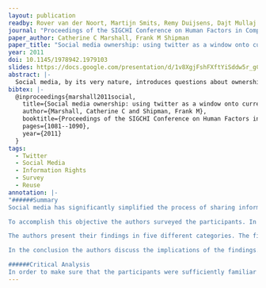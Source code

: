 ```yaml
---
layout: publication
readby: Rover van der Noort, Martijn Smits, Remy Duijsens, Dajt Mullaj
journal: "Proceedings of the SIGCHI Conference on Human Factors in Computing Systems."
paper_author: Catherine C Marshall, Frank M Shipman
paper_title: "Social media ownership: using twitter as a window onto current attitudes and beliefs"
year: 2011
doi: 10.1145/1978942.1979103
slides: https://docs.google.com/presentation/d/1v8XgjFshFXftYiSddw5r_gCuWMviQbaCAuejkLtNo5Q/edit?usp=sharing
abstract: |-
  Social media, by its very nature, introduces questions about ownership. Ownership comes into play most crucially when we investigate how social media is saved or archived; how it is reused; and whether it can be removed or deleted. We investigate these social media ownership issues using a Mechanical Turk survey of Twitter users; the survey uses open-ended questions and statements of belief about realistic Twitter-based scenarios to give us a window onto current attitudes and beliefs. Our findings reveal that respondents take a liberal attitude toward saving and storing the tweets that they encounter. More caution is exercised with republishing the material, and still more with sharing the material among friends and associates. Respondents approach removal of this type of lightweight social media most cautiously. The material's provenance and the respondents' relationship to the material (whether they are the author or subject) has considerable bearing on what they feel they can do with it.
bibtex: |-
  @inproceedings{marshall2011social,
    title={Social media ownership: using twitter as a window onto current attitudes and beliefs},
    author={Marshall, Catherine C and Shipman, Frank M},
    booktitle={Proceedings of the SIGCHI Conference on Human Factors in Computing Systems},
    pages={1081--1090},
    year={2011}
  }
tags:
  - Twitter
  - Social Media
  - Information Rights
  - Survey
  - Reuse
annotation: |-
"######Summary
Social media has significantly simplified the process of sharing information all around the world. However, it also introduces concerns about the ownership of this information. A study conducted by the authors examined the attitude of frequent Twitter users towards these issues.

To accomplish this objective the authors surveyed the participants. In the survey, the participant expresses their attitude towards several different scenarios. The scenarios are designed to investigate three main topics introduced in the paper: saving tweets, reusing tweets and deleting tweets. In each scenario the participant answers multiple questions regarding the aforementioned topics.

The authors present their findings in five different categories. The first category is ownership and control. The authors found that most participants felt that Twitter users should be able to store their own Twitter conversations. And, although the reaction was less convincing, the majority of the people also seem to agree that someone should be able to store tweets from other people. The second category is publication versus sharing. The distinction between the two is the audience of the content. Publication means that the content is available on the open web while sharing means that the content is available to people within social spheres. Interestingly, the authors found that people are more positive towards publication than sharing. The third category is reusing and remixing content. Most of the participants had a positive attitude towards reusing media. However, the reuse of media without crediting the creator scored significantly lower than the reuse with crediting the creator. The fourth category is removing content. The attitudes of the participants were mixed in the case of Twitter users being able to remove content that was featuring them as a subject. While the majority of the participants agreed that a user should not be able to take down tweets that were only partly about them. The fifth category was about institutional ownership. The participants had varying opinions on the archiving of the entire Twitter database. However, the attitude towards restricted access was more positive than open access. 

In the conclusion the authors discuss the implications of the findings. First, they question how attitude should affect the design of collaborative spaces. Next, they question the boundaries of storing information. Finally, they wonder how joint-ownership determines the future of social media. The authors propose more research towards the topic, for instance to see how the findings compare to other social media \cite{marshall2015facebook}.

######Critical Analysis
In order to make sure that the participants were sufficiently familiar with Twitter, the authors decided to select only frequent Twitter users to participate in the study. We assume that nowadays almost everyone has at least some understanding of social media, such as Twitter. Therefore we think that also including participants that do not have Twitter or have deleted their account could increase the value of the research because social media ownership can affect them as well."
---
```


<!--mandatory fields: paper_title, readby, paper_author, journal, year, doi or preprint or arxiv, slides (if you have), abstract, annotation -->
